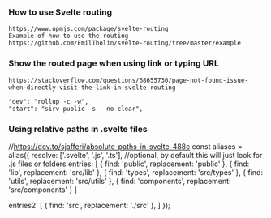 ### How to use Svelte routing
	https://www.npmjs.com/package/svelte-routing
	Example of how to use the routing
	https://github.com/EmilTholin/svelte-routing/tree/master/example 


### Show the routed page when using link or typing URL
    https://stackoverflow.com/questions/68655730/page-not-found-issue-when-directly-visit-the-link-in-svelte-routing

    "dev": "rollup -c -w",
    "start": "sirv public -s --no-clear",

### Using relative paths in .svelte files
//https://dev.to/sjafferi/absolute-paths-in-svelte-488c
const aliases = alias({
  resolve: ['.svelte', '.js', '.ts'], //optional, by default this will just look for .js files or folders
  entries: [
    { find: 'public', replacement: 'public' },
		{ find: 'lib', replacement: 'src/lib' },
    { find: 'types', replacement: 'src/types' },
    { find: 'utils', replacement: 'src/utils' },
    { find: 'components', replacement: 'src/components' }
  ]

  entries2: [
    { find: 'src', replacement: './src' },
  ]
});

